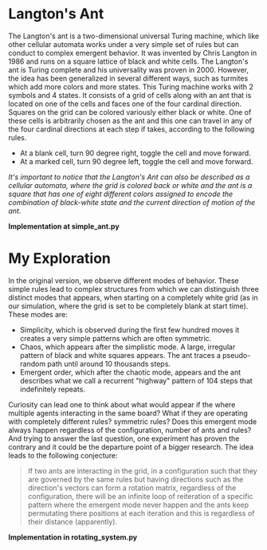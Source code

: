 # Langton's Ant

The Langton's ant is a two-dimensional universal Turing machine, which like other cellular automata works under a very simple set of rules but can conduct to complex emergent behavior. It was invented by Chris Langton in 1986 and runs on a square lattice of black and white cells. 
The Langton's ant is Turing complete and his universality was proven in 2000. However, the idea has been generalized in several different ways, such as turmites which add more colors and more states.
This Turing machine works with 2 symbols and 4 states. It consists of a grid of cells along with an ant that is located on one of the cells and faces one of the four cardinal direction. Squares on the grid can be colored variously either black or white. One of these cells is arbitrarily chosen  as the ant and this one can travel in any of the four cardinal directions at each step if takes, according to the following rules.

- At a blank cell, turn 90 degree right, toggle the cell and move forward.
- At a marked cell, turn 90 degree left, toggle the cell and move forward.

*It's important to notice that the Langton's Ant can also be described as a cellular automata, where the grid is colored back or white and the ant is a square that has one of eight different colors assigned to encode the combination of black-white state and the current direction of motion of the ant.*

**Implementation at simple_ant.py**

# My Exploration 

In the original version, we observe different modes of behavior. These simple rules lead to complex structures from which we can distinguish three distinct modes that appears, when starting on a completely white grid (as in our simulation, where the grid is set to be completely blank at start time). These modes are:

- Simplicity, which is observed during the first few hundred moves it creates a very simple patterns which are often symmetric.
- Chaos, which appears after the simplistic mode. A large, irregular pattern of black and white squares appears. The ant traces a pseudo-random path until around 10 thousands steps.
- Emergent order, which after the chaotic mode, appears and the ant describes what we call a recurrent "highway" pattern of 104 steps that indefinitely repeats.

Curiosity can lead one to think about what would appear if the where multiple agents interacting in the same board? What if they are operating with completely different rules? symmetric rules? Does this emergent mode always happen regardless of the configuration, number of ants and rules?  And trying to answer the last question, one experiment has proven the contrary and it could be the departure point of a bigger research. The idea leads to the following conjecture:

>If two ants are interacting in the grid, in a configuration such that they are governed by the same rules but having directions such as the direction's vectors can form a rotation matrix, regardless of the configuration, there will be an infinite
>loop of reiteration of a specific pattern where the emergent mode never happen and the ants keep permutating there positions at each iteration and this is regardless of their distance (apparently). 

**Implementation in rotating_system.py**
